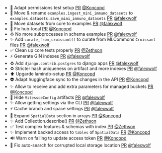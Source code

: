 - 💚 Adapt permissions test setup [PR](https://github.com/laminlabs/lamindb/pull/2994) [@Koncopd](https://github.com/Koncopd)
- 🚚 Move & rename `examples.ingest_mini_immuno_datasets` to `examples.datasets.save_mini_immuno_datasets` [PR](https://github.com/laminlabs/lamindb/pull/2993) [@falexwolf](https://github.com/falexwolf)
- 🚚 Move datasets from core to examples [PR](https://github.com/laminlabs/lamindb/pull/2992) [@falexwolf](https://github.com/falexwolf)
- 💚 Fix hub-local [PR](https://github.com/laminlabs/lamindb-setup/pull/1115) [@Koncopd](https://github.com/Koncopd)
- ♻️ No more subprocesses in schema examples [PR](https://github.com/laminlabs/lamindb/pull/2991) [@falexwolf](https://github.com/falexwolf)
- ✨ Add `curate_from_croissant()` to curate from MLCommons `Croissant` files [PR](https://github.com/laminlabs/lamindb/pull/2989) [@falexwolf](https://github.com/falexwolf)
- ✅ Clean up core tests properly [PR](https://github.com/laminlabs/lamindb/pull/2984) [@Zethson](https://github.com/Zethson)
- ⚡️ Generate GIN indexes [PR](https://github.com/laminlabs/lamindb/pull/2987) [@falexwolf](https://github.com/falexwolf)
- ♻️ Add `django.contrib.postgres` to django apps [PR](https://github.com/laminlabs/lamindb-setup/pull/1114) [@falexwolf](https://github.com/falexwolf)
- ♻️ Stricter hash uniqueness on artifact and more indexes [PR](https://github.com/laminlabs/lamindb/pull/2983) [@falexwolf](https://github.com/falexwolf)
- ⬆️ Upgarde lamindb-setup [PR](https://github.com/laminlabs/lamindb/pull/2986) [@Koncopd](https://github.com/Koncopd)
- 👽️ Adapt huggingface sync to the changes in the API [PR](https://github.com/laminlabs/lamindb-setup/pull/1113) [@Koncopd](https://github.com/Koncopd)
- ✨ Allow to receive and add extra parameters for managed buckets [PR](https://github.com/laminlabs/lamindb-setup/pull/1112) [@Koncopd](https://github.com/Koncopd)
- 🚸 Hide `VitessceConfig` artifacts [PR](https://github.com/laminlabs/lamindb/pull/2982) [@falexwolf](https://github.com/falexwolf)
- ✨ Allow getting settings via the CLI [PR](https://github.com/laminlabs/lamin-cli/pull/147) [@falexwolf](https://github.com/falexwolf)
- ⚡️ Cache branch and space settings [PR](https://github.com/laminlabs/lamindb-setup/pull/1111) [@falexwolf](https://github.com/falexwolf)
- 📝 Expand `SpatialData` section in arrays [PR](https://github.com/laminlabs/lamindb/pull/2978) [@Koncopd](https://github.com/Koncopd)
- ✨ Add Collection.describe() [PR](https://github.com/laminlabs/lamindb/pull/2975) [@Zethson](https://github.com/Zethson)
- ✅ Test complex features & schemas with index [PR](https://github.com/laminlabs/lamindb/pull/2970) [@Zethson](https://github.com/Zethson)
- ✨ Implement backed access to `tables` of `SpatialData`  [PR](https://github.com/laminlabs/lamindb/pull/2968) [@Koncopd](https://github.com/Koncopd)
- 🔊 Warn on failing to update access token [PR](https://github.com/laminlabs/lamindb-setup/pull/1110) [@Koncopd](https://github.com/Koncopd)
- 🐛 Fix auto-search for corrupted local storage location [PR](https://github.com/laminlabs/lamindb-setup/pull/1109) [@falexwolf](https://github.com/falexwolf)
